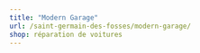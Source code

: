 ```yaml
---
title: "Modern Garage"
url: /saint-germain-des-fosses/modern-garage/
shop: réparation de voitures
---
```

